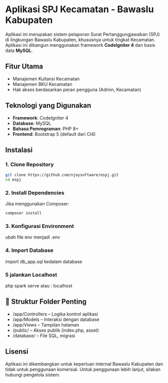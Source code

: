 # Aplikasi SPJ Kecamatan - Bawaslu Kabupaten

Aplikasi ini merupakan sistem pelaporan Surat Pertanggungjawaban (SPJ) di lingkungan Bawaslu Kabupaten, khususnya untuk tingkat Kecamatan. Aplikasi ini dibangun menggunakan framework **CodeIgniter 4** dan basis data **MySQL**.

## Fitur Utama

- Manajemen Kuitansi Kecamatan
- Manajemen BKU Kecamatan
- Hak akses berdasarkan peran pengguna (Admin, Kecamatan)

## Teknologi yang Digunakan

- **Framework**: CodeIgniter 4
- **Database**: MySQL
- **Bahasa Pemrograman**: PHP 8+
- **Frontend**: Bootstrap 5 (default dari CI4)

## Instalasi

### 1. Clone Repository

```bash
git clone https://github.com/njoysoftware/espj.git
cd espj
```

### 2. Install Dependencies
Jika menggunakan Composer:
```bash
composer install
```
### 3. Konfigurasi Environment
ubah file env menjadi .env

### 4. Import Database
import db_app.sql kedalam database 

### 5 jalankan Localhost
php spark serve
atau : localhost

## 📁 Struktur Folder Penting
- /app/Controllers – Logika kontrol aplikasi
- /app/Models – Interaksi dengan database
- /app/Views – Tampilan halaman
- /public/ – Akses publik (index.php, asset)
- /database/ – File SQL, migrasi


## Lisensi
Aplikasi ini dikembangkan untuk keperluan internal Bawaslu Kabupaten dan tidak untuk penggunaan komersial. Untuk penggunaan lebih lanjut, silakan hubungi pengelola sistem.

